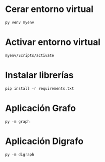 # Cerar entorno virtual
```
py venv myenv

```
# Activar entorno virtual
```
myenv/Scripts/activate

```

# Instalar librerías
```
pip install -r requirements.txt

```

# Aplicación Grafo
```
py -m graph

```

# Aplicación Digrafo
```
py -m digraph

```
